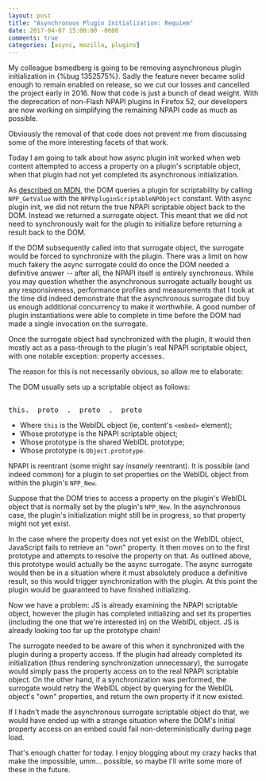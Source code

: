 ```yaml
---
layout: post
title: "Asynchronous Plugin Initialization: Requiem"
date: 2017-04-07 15:00:00 -0600
comments: true
categories: [async, mozilla, plugins]
---
```

My colleague bsmedberg is going to be removing asynchronous plugin 
initialization in {%bug 1352575%}. Sadly the feature never became solid enough 
to remain enabled on release, so we cut our losses and cancelled the project 
early in 2016. Now that code is just a bunch of dead weight. With the 
deprecation of non-Flash NPAPI plugins in Firefox 52, our developers are now 
working on simplifying the remaining NPAPI code as much as possible.

Obviously the removal of that code does not prevent me from discussing some of 
the more interesting facets of that work.

Today I am going to talk about how async plugin init worked when web content 
attempted to access a property on a plugin's scriptable object, when that 
plugin had not yet completed its asynchronous initialization.

As [described on MDN](https://developer.mozilla.org/en-US/docs/Plugins/Guide/Scripting_plugins), 
the DOM queries a plugin for scriptability by calling `NPP_GetValue` with the 
`NPPVpluginScriptableNPObject` constant. With async plugin init, we did not 
return the true NPAPI scriptable object back to the DOM. Instead we returned 
a surrogate object. This meant that we did not need to synchronously wait for 
the plugin to initialize before returning a result back to the DOM.

If the DOM subsequently called into that surrogate object, the surrogate would 
be forced to synchronize with the plugin. There was a limit on how much fakery 
the async surrogate could do once the DOM needed a definitive answer -- after 
all, the NPAPI itself is entirely synchronous. While you may question whether 
the asynchronous surrogate actually bought us any responsiveness, performance 
profiles and measurements that I took at the time did indeed demonstrate that 
the asynchronous surrogate did buy us enough additional concurrency to make it 
worthwhile. A good number of plugin instantiations were able to complete in 
time before the DOM had made a single invocation on the surrogate.

Once the surrogate object had synchronized with the plugin, it would then mostly 
act as a pass-through to the plugin's real NPAPI scriptable object, with one 
notable exception: property accesses.

The reason for this is not necessarily obvious, so allow me to elaborate:

The DOM usually sets up a scriptable object as follows:

<pre><samp>
this.__proto__.__proto__.__proto__
</samp></pre>
* Where `this` is the WebIDL object (ie, content's `<embed>` element);
* Whose prototype is the NPAPI scriptable object;
* Whose prototype is the shared WebIDL prototype;
* Whose prototype is `Object.prototype`.

NPAPI is reentrant (some might say *insanely* reentrant). It is possible (and 
indeed common) for a plugin to set properties on the WebIDL object from within 
the plugin's `NPP_New`.

Suppose that the DOM tries to access a property on the plugin's WebIDL object
that is normally set by the plugin's `NPP_New`. In the asynchronous case, the 
plugin's initialization might still be in progress, so that property might not 
yet exist.

In the case where the property does not yet exist on the WebIDL object, JavaScript 
fails to retrieve an "own" property. It then moves on to the first prototype 
and attempts to resolve the property on that. As outlined above, this prototype 
would actually be the async surrogate. The async surrogate would then be in a 
situation where it must absolutely produce a definitive result, so this would 
trigger synchronization with the plugin. At this point the plugin would be 
guaranteed to have finished initializing.

Now we have a problem: JS is already examining the NPAPI scriptable object, 
however the plugin has completed initializing and set its properties (including 
the one that we're interested in) on the WebIDL object. JS is already looking too 
far up the prototype chain!

The surrogate needed to be aware of this when it synchronized with the plugin 
during a property access. If the plugin had already completed its initialization 
(thus rendering synchronization unnecessary), the surrogate would simply pass the 
property access on to the real NPAPI scriptable object. On the other hand, if a 
synchronization was performed, the surrogate would retry the WebIDL object by 
querying for the WebIDL object's "own" properties, and return the own property
if it now existed.

If I hadn't made the asynchronous surrogate scriptable object do that, we would 
have ended up with a strange situation where the DOM's initial property access 
on an embed could fail non-deterministically during page load.

That's enough chatter for today. I enjoy blogging about my crazy hacks that make 
the impossible, umm... possible, so maybe I'll write some more of these in the 
future.
